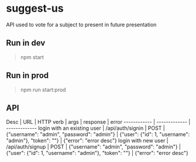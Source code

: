 # suggest-us
API used to vote for a subject to present in future presentation

## Run in dev

>npm start

## Run in prod

>npm run start:prod

## API

Desc | URL | HTTP verb | args | response | error
------------ | ------------- | -------------
login with an existing user | /api/auth/signin | POST | {"username": "admin", "password": "admin"} | {"user": {"id": 1, "username": "admin"}, "token": ""} | {"error": "error desc"}
login with new user | /api/auth/signup | POST | {"username": "admin", "password": "admin"} | {"user": {"id": 1, "username": "admin"}, "token": ""} | {"error": "error desc"}
